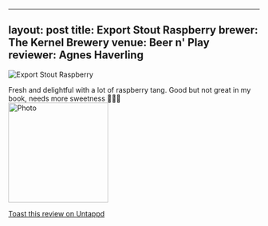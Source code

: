 
---
layout: post
title:  Export Stout Raspberry
brewer: The Kernel Brewery
venue: Beer n' Play
reviewer: Agnes Haverling
---

![Export Stout Raspberry](https://assets.untappd.com/photos/2020_03_27/4e0da5b2e0874249bd5d08e230f04a2f_200x200.jpg)

Fresh and delightful with a lot of raspberry tang. Good but not great in my book, needs more sweetness 💁🏼‍♀️
						  <br />
						  <img height="200" width="200" src="https://assets.untappd.com/photos/2020_03_27/4e0da5b2e0874249bd5d08e230f04a2f_200x200.jpg" alt="Photo">         
						
[Toast this review on Untappd](https://untappd.com/user/StoutEmpire/checkin/881504145)
